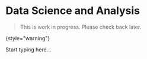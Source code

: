 # Data Science and Analysis

> This is work in progress. Please check back later.
> 
{style="warning"}

Start typing here...